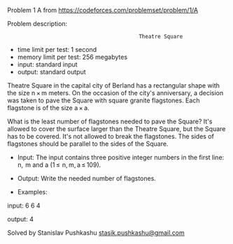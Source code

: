 Problem 1 A from https://codeforces.com/problemset/problem/1/A

Problem description:

                                              Theatre Square
- time limit per test: 1 second
- memory limit per test: 256 megabytes
- input: standard input
- output: standard output

Theatre Square in the capital city of Berland 
has a rectangular shape with the size n × m 
meters. On the occasion of the city's 
anniversary, a decision was taken to pave 
the Square with square granite flagstones. 
Each flagstone is of the size a × a.

What is the least number of flagstones needed
to pave the Square? It's allowed to cover the 
surface larger than the Theatre Square, but 
the Square has to be covered. It's not
allowed to break the flagstones. The sides of
flagstones should be parallel to the sides of 
the Square.

- Input: 
The input contains three positive integer numbers in the first line: n,  m and a (1 ≤  n, m, a ≤ 109).

- Output: 
Write the needed number of flagstones.

- Examples:

input: 
6 6 4

output: 
4

Solved by Stanislav Pushkashu <stasik.pushkashu@gmail.com>
